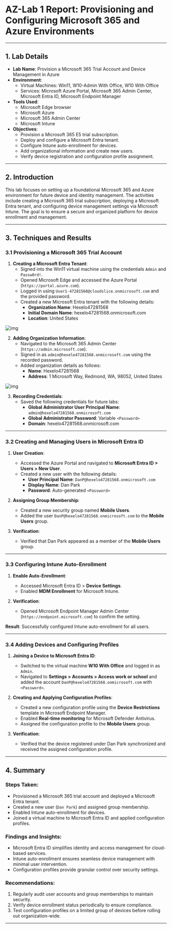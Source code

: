 # AZ-Lab 1 Report: Provisioning and Configuring Microsoft 365 and Azure Environments

---

## 1. Lab Details
- **Lab Name**: Provision a Microsoft 365 Trial Account and Device Management in Azure
- **Environment**:  
  - Virtual Machines: Win11, W10-Admin With Office, W10 With Office  
  - Services: Microsoft Azure Portal, Microsoft 365 Admin Center, Microsoft Entra ID, Microsoft Endpoint Manager  
- **Tools Used**:  
  - Microsoft Edge browser  
  - Microsoft Azure  
  - Microsoft 365 Admin Center  
  - Microsoft Intune  
- **Objectives**:  
  - Provision a Microsoft 365 E5 trial subscription.  
  - Deploy and configure a Microsoft Entra tenant.  
  - Configure Intune auto-enrollment for devices.  
  - Add organizational information and create new users.  
  - Verify device registration and configuration profile assignment.  

---

## 2. Introduction
This lab focuses on setting up a foundational Microsoft 365 and Azure environment for future device and identity management. The activities include creating a Microsoft 365 trial subscription, deploying a Microsoft Entra tenant, and configuring device management settings via Microsoft Intune. The goal is to ensure a secure and organized platform for device enrollment and management.

---

## 3. Techniques and Results

### 3.1 Provisioning a Microsoft 365 Trial Account
1. **Creating a Microsoft Entra Tenant**:
   - Signed into the Win11 virtual machine using the credentials `Admin` and `Passw0rd!`.  
   - Opened Microsoft Edge and accessed the Azure Portal (`https://portal.azure.com`).  
   - Logged in using `User1-47281568@cloudslice.onmicrosoft.com` and the provided password.  
   - Created a new Microsoft Entra tenant with the following details:
     - **Organization Name**: Hexelo47281568  
     - **Initial Domain Name**: hexelo47281568.onmicrosoft.com  
     - **Location**: United States  

![img](https://i.imgur.com/xIWoMDX.png)

2. **Adding Organization Information**:
   - Navigated to the Microsoft 365 Admin Center (`https://admin.microsoft.com`).  
   - Signed in as `admin@hexelo47281568.onmicrosoft.com` using the recorded password.  
   - Added organization details as follows:
     - **Name**: Hexelo47281568  
     - **Address**: 1 Microsoft Way, Redmond, WA, 98052, United States  

![img](https://i.imgur.com/JmrUXAl.png)

3. **Recording Credentials**:
   - Saved the following credentials for future labs:
     - **Global Administrator User Principal Name**: `admin@hexelo47281568.onmicrosoft.com`  
     - **Global Administrator Password**: Variable `<Password>`  
     - **Domain**: hexelo47281568.onmicrosoft.com  

---

### 3.2 Creating and Managing Users in Microsoft Entra ID
1. **User Creation**:
   - Accessed the Azure Portal and navigated to **Microsoft Entra ID > Users > New User**.  
   - Created a new user with the following details:
     - **User Principal Name**: `DanP@hexelo47281568.onmicrosoft.com`  
     - **Display Name**: Dan Park  
     - **Password**: Auto-generated `<Password>`  

2. **Assigning Group Membership**:
   - Created a new security group named **Mobile Users**.  
   - Added the user `DanP@hexelo47281568.onmicrosoft.com` to the **Mobile Users** group.  

3. **Verification**:
   - Verified that Dan Park appeared as a member of the **Mobile Users** group.  

---

### 3.3 Configuring Intune Auto-Enrollment
1. **Enable Auto-Enrollment**:
   - Accessed Microsoft Entra ID > **Device Settings**.  
   - Enabled **MDM Enrollment** for Microsoft Intune.  

2. **Verification**:
   - Opened Microsoft Endpoint Manager Admin Center (`https://endpoint.microsoft.com`) to confirm the setting.

**Result**: Successfully configured Intune auto-enrollment for all users.

---

### 3.4 Adding Devices and Configuring Profiles
1. **Joining a Device to Microsoft Entra ID**:
   - Switched to the virtual machine **W10 With Office** and logged in as `Admin`.  
   - Navigated to **Settings > Accounts > Access work or school** and added the account `DanP@hexelo47281568.onmicrosoft.com` with `<Password>`.  

2. **Creating and Applying Configuration Profiles**:
   - Created a new configuration profile using the **Device Restrictions** template in Microsoft Endpoint Manager.  
   - Enabled **Real-time monitoring** for Microsoft Defender Antivirus.  
   - Assigned the configuration profile to the **Mobile Users** group.  

3. **Verification**:
   - Verified that the device registered under Dan Park synchronized and received the assigned configuration profile.

---

## 4. Summary

### Steps Taken:
- Provisioned a Microsoft 365 trial account and deployed a Microsoft Entra tenant.  
- Created a new user (`Dan Park`) and assigned group membership.  
- Enabled Intune auto-enrollment for devices.  
- Joined a virtual machine to Microsoft Entra ID and applied configuration profiles.  

### Findings and Insights:
- Microsoft Entra ID simplifies identity and access management for cloud-based services.  
- Intune auto-enrollment ensures seamless device management with minimal user intervention.  
- Configuration profiles provide granular control over security settings.

### Recommendations:
1. Regularly audit user accounts and group memberships to maintain security.  
2. Verify device enrollment status periodically to ensure compliance.  
3. Test configuration profiles on a limited group of devices before rolling out organization-wide.  

---
